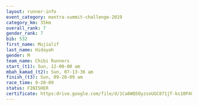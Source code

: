 ```yaml
---
layout: runner-info 
event_category: mantra-summit-challenge-2019 
category_km: 35km 
overall_rank: 7
gender_rank: 7
bib: 532
first_name: Mujialif
last_name: Hidayah
gender: M
team_name: Chibi Runners
start_(t1): Sun, 12-00-00 am
mbah_kamad_(t2): Sun, 07-13-36 am
finish_(t3): Sun, 09-20-09 am
race_time: 9-20-09
status: FINISHER
certificate: https:drive.google.com/file/d/1Ca6WQ5OyzsoUGC871jT-ks10P48RF-O4/view?usp=sharing
---
```

